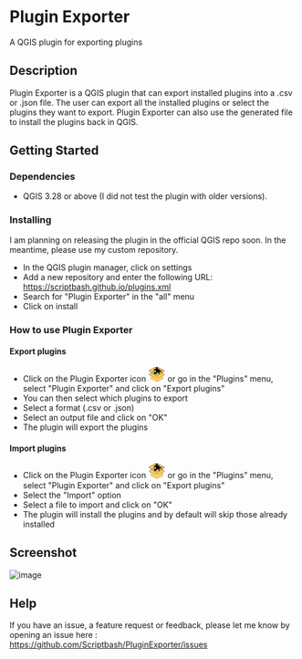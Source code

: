 # Plugin Exporter
A QGIS plugin for exporting plugins

## Description

Plugin Exporter is a QGIS plugin that can export installed plugins into a .csv or .json file. The user can export all the installed plugins or select the plugins they want to export.
Plugin Exporter can also use the generated file to install the plugins back in QGIS.

## Getting Started

### Dependencies

* QGIS 3.28 or above (I did not test the plugin with older versions).

### Installing
I am planning on releasing the plugin in the official QGIS repo soon. In the meantime, please use my custom repository.
* In the QGIS plugin manager, click on settings
* Add a new repository and enter the following URL: https://scriptbash.github.io/plugins.xml
* Search for "Plugin Exporter" in the "all" menu
* Click on install

### How to use Plugin Exporter
#### Export plugins
* Click on the Plugin Exporter icon <img src="https://github.com/Scriptbash/PluginExporter/blob/main/plugin_exporter/icon.png?raw=true" alt="drawing" width="30"/> or go in the "Plugins" menu, select "Plugin Exporter" and click on "Export plugins"
* You can then select which plugins to export
* Select a format (.csv or .json)
* Select an output file and click on "OK"
* The plugin will export the plugins

#### Import plugins
* Click on the Plugin Exporter icon <img src="https://github.com/Scriptbash/PluginExporter/blob/main/plugin_exporter/icon.png?raw=true" alt="drawing" width="30"/> or go in the "Plugins" menu, select "Plugin Exporter" and click on "Export plugins"
* Select the "Import" option
* Select a file to import and click on "OK"
* The plugin will install the plugins and by default will skip those already installed

## Screenshot
![image](https://github.com/Scriptbash/PluginExporter/assets/98601298/4b92a3da-2cab-448c-865b-0949eeef5f3f)


## Help

If you have an issue, a feature request or feedback, please let me know by opening an issue here : https://github.com/Scriptbash/PluginExporter/issues
